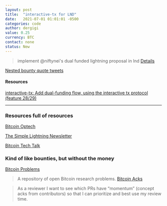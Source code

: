 ```yaml
---
layout: post
title:  "interactive-tx for LND"
date:   2021-07-01 01:01:01 -0500
categories: code
author: dergigi
value: 0.25
currency: BTC
contact: none
status: New
---
```


> implement @niftynei's dual funded lightning proposal in lnd
[Details](https://twitter.com/benthecarman/status/1402079118653526018)

[Nested bounty quote tweets](https://twitter.com/dergigi/status/1402558284394123265)

#### Resources

[interactive-tx: Add dual-funding flow, using the interactive tx protocol (feature 28/29)](https://github.com/lightning/bolts/pull/851)

---

### Resources full of resources

[Bitcoin Optech](https://bitcoinops.org)

[The Simple Lightning Newsletter](https://simplelightning.com)

[Bitcoin Tech Talk](https://jimmysong.substack.com)


### Kind of like bounties, but without the money

[Bitcoin Problems](https://bitcoinproblems.org)

> A repository of open Bitcoin research problems.
[Bitcoin Acks](https://bitcoinacks.com)

> As a reviewer I want to see which PRs have “momentum” (concept acks from contributors) so that I can prioritize and best use my review time.
